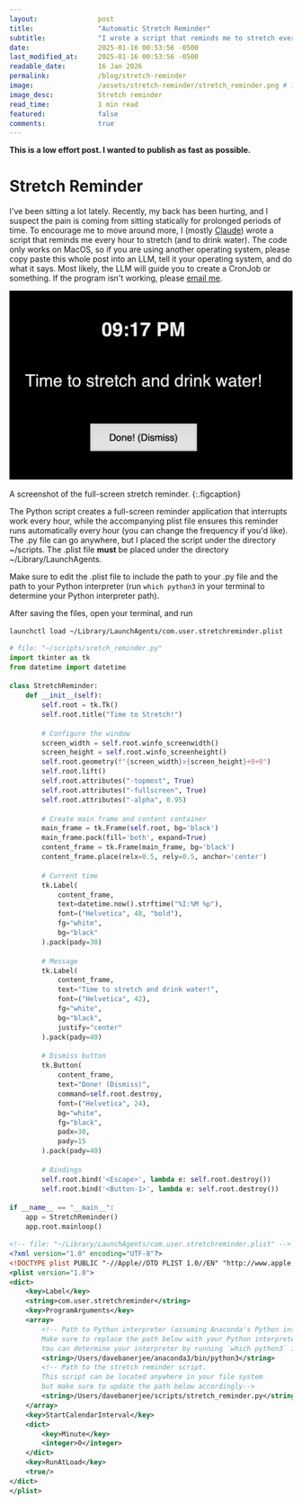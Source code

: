 ```yaml
---
layout:               post
title:                "Automatic Stretch Reminder"
subtitle:             "I wrote a script that reminds me to stretch every hour"
date:                 2025-01-16 00:53:56 -0500
last_modified_at:     2025-01-16 00:53:56 -0500
readable_date:        16 Jan 2026
permalink:            /blog/stretch-reminder
image:                /assets/stretch-reminder/stretch_reminder.png # image dimensions: 1000 × 668
image_desc:           Stretch reminder
read_time:            1 min read
featured:             false
comments:             true
---
```


**This is a low effort post. I wanted to publish as fast as possible.**

# Stretch Reminder

I've been sitting a lot lately. Recently, my back has been hurting, and I suspect the pain is coming from sitting statically for prolonged periods of time. To encourage me to move around more, I (mostly [Claude](https://claude.ai)) wrote a script that reminds me every hour to stretch (and to drink water). The code only works on MacOS, so if you are using another operating system, please copy paste this whole post into an LLM, tell it your operating system, and do what it says. Most likely, the LLM will guide you to create a CronJob or something. If the program isn't working, please [email me](mailto:dave.banerjee1@gmail.com).

![Stretch reminder](/assets/stretch-reminder/stretch_reminder.png)

A screenshot of the full-screen stretch reminder.
{:.figcaption}

The Python script creates a full-screen reminder application that interrupts work every hour, while the accompanying plist file ensures this reminder runs automatically every hour (you can change the frequency if you'd like). The .py file can go anywhere, but I placed the script under the directory ~/scripts. The .plist file **must** be placed under the directory ~/Library/LaunchAgents. 

Make sure to edit the .plist file to include the path to your .py file and the path to your Python interpreter (run `which python3` in your terminal to determine your Python interpreter path).

After saving the files, open your terminal, and run 

`launchctl load ~/Library/LaunchAgents/com.user.stretchreminder.plist`

~~~py
# file: "~/scripts/sretch_reminder.py"
import tkinter as tk
from datetime import datetime

class StretchReminder:
    def __init__(self):
        self.root = tk.Tk()
        self.root.title("Time to Stretch!")
        
        # Configure the window
        screen_width = self.root.winfo_screenwidth()
        screen_height = self.root.winfo_screenheight()
        self.root.geometry(f"{screen_width}x{screen_height}+0+0")
        self.root.lift()
        self.root.attributes("-topmost", True)
        self.root.attributes("-fullscreen", True)
        self.root.attributes("-alpha", 0.95)
        
        # Create main frame and content container
        main_frame = tk.Frame(self.root, bg='black')
        main_frame.pack(fill='both', expand=True)
        content_frame = tk.Frame(main_frame, bg='black')
        content_frame.place(relx=0.5, rely=0.5, anchor='center')
        
        # Current time
        tk.Label(
            content_frame,
            text=datetime.now().strftime("%I:%M %p"),
            font=("Helvetica", 48, "bold"),
            fg="white",
            bg="black"
        ).pack(pady=30)
        
        # Message
        tk.Label(
            content_frame,
            text="Time to stretch and drink water!",
            font=("Helvetica", 42),
            fg="white",
            bg="black",
            justify="center"
        ).pack(pady=40)
        
        # Dismiss button
        tk.Button(
            content_frame,
            text="Done! (Dismiss)",
            command=self.root.destroy,
            font=("Helvetica", 24),
            bg="white",
            fg="black",
            padx=30,
            pady=15
        ).pack(pady=40)
        
        # Bindings
        self.root.bind('<Escape>', lambda e: self.root.destroy())
        self.root.bind('<Button-1>', lambda e: self.root.destroy())

if __name__ == "__main__":
    app = StretchReminder()
    app.root.mainloop()
~~~

~~~xml
<!-- file: "~/Library/LaunchAgents/com.user.stretchreminder.plist" -->
<?xml version="1.0" encoding="UTF-8"?>
<!DOCTYPE plist PUBLIC "-//Apple//DTD PLIST 1.0//EN" "http://www.apple.com/DTDs/PropertyList-1.0.dtd">
<plist version="1.0">
<dict>
    <key>Label</key>
    <string>com.user.stretchreminder</string>
    <key>ProgramArguments</key>
    <array>
        <!-- Path to Python interpreter (assuming Anaconda's Python installation).
        Make sure to replace the path below with your Python interpreter.
        You can determine your interpreter by running `which python3` in your terminal.) -->
        <string>/Users/davebanerjee/anaconda3/bin/python3</string>
        <!-- Path to the stretch reminder script.
        This script can be located anywhere in your file system
        but make sure to update the path below accordingly-->
        <string>/Users/davebanerjee/scripts/stretch_reminder.py</string>
    </array>
    <key>StartCalendarInterval</key>
    <dict>
        <key>Minute</key>
        <integer>0</integer>
    </dict>
    <key>RunAtLoad</key>
    <true/>
</dict>
</plist>
~~~
